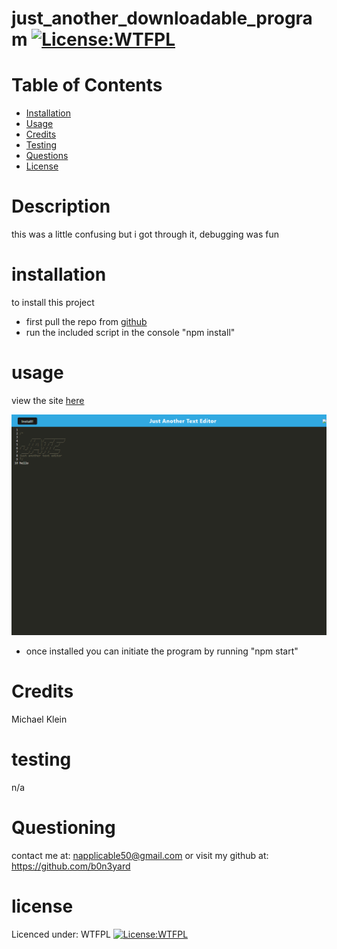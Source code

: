 # just_another_downloadable_program [![License:WTFPL ](https://img.shields.io/badge/License-WTFPL-brightgreen.svg)](http://www.wtfpl.net/about/)
# Table of Contents
- [Installation](#installation)
- [Usage](#usage)
- [Credits](#credits)
- [Testing](#testing)
- [Questions](#questioning)
- [License](#license)
# Description
this was a little confusing but i got through it, debugging was fun 
# installation
to install this project
- first pull the repo from [github](https://github.com/b0n3yard/just_another_downloadable_program)  
- run the included script in the console "npm install" 
# usage  
view the site [here](https://peaceful-lake-73934-6bd33ce0dfad.herokuapp.com/)

![Alt text]( ./text_editor.png "example")
- once installed you can initiate the program by running "npm start"
# Credits
Michael Klein
# testing
n/a
# Questioning
contact me at: [napplicable50@gmail.com](mailto:napplicable50@gmail.com)
or visit my github at: https://github.com/b0n3yard
# license
Licenced under:
WTFPL
[![License:WTFPL ](https://img.shields.io/badge/License-WTFPL-brightgreen.svg)](http://www.wtfpl.net/about/)


